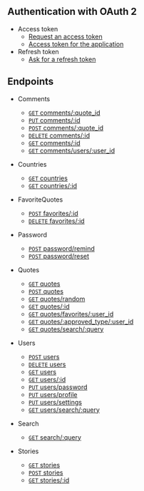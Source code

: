 ## Authentication with OAuth 2

- Access token
	- [Request an access token](authentication/POST_oauth_password.md)
	- [Access token for the application](authentication/POST_oauth_client_credentials.md)
- Refresh token
	- [Ask for a refresh token](authentication/POST_oauth_refresh_token.md)

## Endpoints

- Comments
	- [<code>GET</code> comments/:quote_id](endpoints/comments/GET_comments_quote_id.md)
	- [<code>PUT</code> comments/:id](endpoints/comments/PUT_comments_id.md)
	- [<code>POST</code> comments/:quote_id](endpoints/comments/POST_comments_quote_id.md)
	- [<code>DELETE</code> comments/:id](endpoints/comments/DELETE_comments_id.md)
	- [<code>GET</code> comments/:id](endpoints/comments/GET_comments_id.md)
	- [<code>GET</code> comments/users/:user_id](endpoints/comments/GET_comments_users_user_id.md)

- Countries
	- [<code>GET</code> countries](endpoints/countries/GET_countries.md)
	- [<code>GET</code> countries/:id](endpoints/countries/GET_countries_id.md)

- FavoriteQuotes
	- [<code>POST</code> favorites/:id](endpoints/favorites/POST_favorites_id.md)
	- [<code>DELETE</code> favorites/:id](endpoints/favorites/DELETE_favorites_id.md)

- Password
	- [<code>POST</code> password/remind](endpoints/password/POST_password_remind.md)
	- [<code>POST</code> password/reset](endpoints/password/POST_password_reset.md)

- Quotes
	- [<code>GET</code> quotes](endpoints/quotes/GET_quotes.md)
	- [<code>POST</code> quotes](endpoints/quotes/POST_quotes.md)
	- [<code>GET</code> quotes/random](endpoints/quotes/GET_quotes_random.md)
	- [<code>GET</code> quotes/:id](endpoints/quotes/GET_quotes_id.md)
	- [<code>GET</code> quotes/favorites/:user_id](endpoints/quotes/GET_quotes_favorites_user_id.md)
	- [<code>GET</code> quotes/:approved_type/:user_id](endpoints/quotes/GET_quotes_approved_user_id.md)
	- [<code>GET</code> quotes/search/:query](endpoints/quotes/GET_quotes_search_query.md)

- Users
	- [<code>POST</code> users](endpoints/users/POST_users.md)
	- [<code>DELETE</code> users](endpoints/users/DELETE_users.md)
	- [<code>GET</code> users](endpoints/users/GET_users_id.md)
	- [<code>GET</code> users/:id](endpoints/users/GET_users_id.md)
	- [<code>PUT</code> users/password](endpoints/users/PUT_users_password.md)
	- [<code>PUT</code> users/profile](endpoints/users/PUT_users_profile.md)
	- [<code>PUT</code> users/settings](endpoints/users/PUT_users_settings.md)
	- [<code>GET</code> users/search/:query](endpoints/users/GET_users_search_query.md)

- Search
	- [<code>GET</code> search/:query](endpoints/search/GET_search_query.md)

- Stories
	- [<code>GET</code> stories](endpoints/stories/GET_stories.md)
	- [<code>POST</code> stories](endpoints/stories/POST_stories.md)
	- [<code>GET</code> stories/:id](endpoints/stories/GET_stories_id.md)